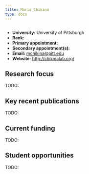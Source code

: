 ```yaml
---
title: Maria Chikina
type: docs
---
```


![]()

-   **University:** University of Pittsburgh
-   **Rank:**
-   **Primary appointment:**
-   **Secondary appointment(s):**
-   **Email:** <mchikina@pitt.edu>
-   **Website:** <http://chikinalab.org/>

## Research focus

TODO:

## Key recent publications

TODO:

## Current funding

TODO:

## Student opportunities

TODO:
